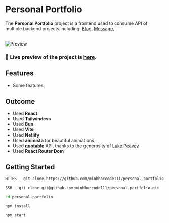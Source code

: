 # Personal Portfolio

The **Personal Portfolio** project is a frontend used to consume API of multiple backend projects including: [Blog](https://github.com/minhhoccode111/blog-back), [Message](https://github.com/minhhocode111/message-app-top/),
<br>
<br>

![Preview](public/)

### 🔗 **Live preview** of the project is [here]().

## **Features**

- Some features

## **Outcome**

- Used **React**
- Used **Tailwindcss**
- Used **Bun**
- Used **Vite**
- Used **Netlify**
- Used **animista** for beautiful animations
- Used **[quotable](https://github.com/lukePeavey/quotable)** API, thanks to the generosity of [Luke Peavey](https://github.com/lukePeavey)
- Used **React Router Dom**

## **Getting Started**

```bash
HTTPS - git clone https://github.com/minhhoccode111/personal-portfolio.git

SSH - git clone git@github.com:minhhoccode111/personal-portfolio.git

cd personal-portfolio

npm install

npm start
```
